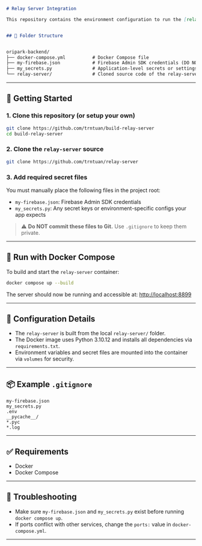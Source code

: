 ```markdown
# Relay Server Integration

This repository contains the environment configuration to run the [relay-server](https://github.com/trntuan/relay-server) project using Docker Compose. It sets up all necessary dependencies and securely passes secrets like Firebase credentials and application-specific config.


## 📁 Folder Structure


oripark-backend/
├── docker-compose.yml          # Docker Compose file
├── my-firebase.json            # Firebase Admin SDK credentials (DO NOT commit)
├── my_secrets.py               # Application-level secrets or settings
└── relay-server/               # Cloned source code of the relay-server

````

---

## 🚀 Getting Started

### 1. Clone this repository (or setup your own)

```bash
git clone https://github.com/trntuan/build-relay-server
cd build-relay-server
````

### 2. Clone the `relay-server` source

```bash
git clone https://github.com/trntuan/relay-server
```

### 3. Add required secret files

You must manually place the following files in the project root:

* `my-firebase.json`: Firebase Admin SDK credentials
* `my_secrets.py`: Any secret keys or environment-specific configs your app expects

> ⚠️ **Do NOT commit these files to Git.** Use `.gitignore` to keep them private.

---

## 🐳 Run with Docker Compose

To build and start the `relay-server` container:

```bash
docker compose up --build
```

The server should now be running and accessible at: [http://localhost:8899](http://localhost:8899)

---

## 🔧 Configuration Details

* The `relay-server` is built from the local `relay-server/` folder.
* The Docker image uses Python 3.10.12 and installs all dependencies via `requirements.txt`.
* Environment variables and secret files are mounted into the container via `volumes` for security.

---

## 📦 Example `.gitignore`

```gitignore
my-firebase.json
my_secrets.py
.env
__pycache__/
*.pyc
*.log
```

---

## ✅ Requirements

* Docker
* Docker Compose

---

## 🧪 Troubleshooting

* Make sure `my-firebase.json` and `my_secrets.py` exist before running `docker compose up`.
* If ports conflict with other services, change the `ports:` value in `docker-compose.yml`.

---

